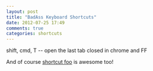 ```yaml
---
layout: post
title: "BadAss Keyboard Shortcuts"
date: 2012-07-25 17:49
comments: true
categories: shortcuts
---
```


shift, cmd, T -- open the last tab closed in chrome and FF

And of course [shortcut foo](https://www.shortcutfoo.com/) is awesome too!